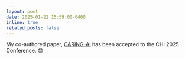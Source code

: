 ```yaml
---
layout: post
date: 2025-01-22 15:59:00-0400
inline: true
related_posts: false
---
```


My co-authored paper, [CARING-AI](https://dl.acm.org/doi/10.1145/3706598.3713348) has been accepted to the CHI 2025 Conference. 😎
